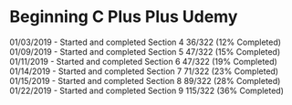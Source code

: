 # Beginning C Plus Plus Udemy

01/03/2019 - Started and completed Section 4
             36/322 (12% Completed)
01/09/2019 - Started and completed Section 5
             47/322 (15% Completed)
01/11/2019 - Started and completed Section 6
             47/322 (19% Completed)
01/14/2019 - Started and completed Section 7
             71/322 (23% Completed)
01/15/2019 - Started and completed Section 8
             89/322 (28% Completed)
01/22/2019 - Started and completed Section 9
             115/322 (36% Completed)
